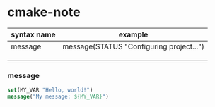 # cmake-note

| syntax name  | example |
|---|---|
| message  |  message(STATUS "Configuring project...") |
|   |   |
|   |   |
|   |   |


### message

```cmake
set(MY_VAR "Hello, world!")
message("My message: ${MY_VAR}")
```